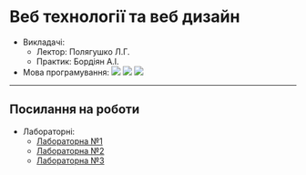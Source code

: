 <h1><b>Веб технології та веб дизайн</b></h1>
 <p>
 <ul> 
  <li>Викладачі:<ul>
    <li>Лектор: Полягушко Л.Г.</li>
    <li>Практик: Бордіян А.І.</li>
    </ul> </li>
  <li>Мова програмування: <img src ="https://img.shields.io/badge/html5-%23E34F26.svg?style=flat&logo=html5&logoColor=white ">
  <img src ="https://img.shields.io/badge/css3-%231572B6.svg?style=flat&logo=css3&logoColor=white">
  <img src = "https://img.shields.io/badge/javascript-%23323330.svg?style=flat&logo=javascript&logoColor=%23F7DF1E"></li>
  </ul>
  </p>
  
  ---
  
  <h2>Посилання на роботи</h2>
   <p>
 <ul> 
  <li>Лабораторні:<ul>
    <li><a href="https://github.com/karkuh/WEB_lab1">Лабораторна №1</a></li>
    <li><a href="https://github.com/karkuh/WEB_lab2">Лабораторна №2</a></li>
    <li><a href="https://github.com/karkuh/WEB_lab3">Лабораторна №3</a></li>
  </ul>
    </ul>
  </p>
